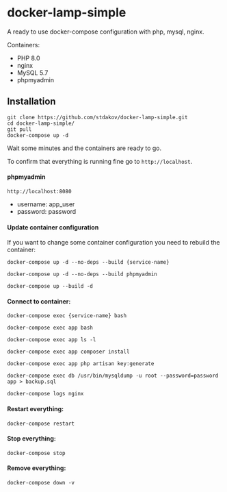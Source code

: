 # docker-lamp-simple

A ready to use docker-compose configuration with php, mysql, nginx.

Containers:

- PHP 8.0
- nginx
- MySQL 5.7
- phpmyadmin

## Installation

```shell
git clone https://github.com/stdakov/docker-lamp-simple.git
cd docker-lamp-simple/
git pull
docker-compose up -d
```

Wait some minutes and the containers are ready to go.

To confirm that everything is running fine go to `http://localhost`.

#### phpmyadmin

`http://localhost:8080`

- username: app_user
- password: password

#### Update container configuration

If you want to change some container configuration you need to rebuild the container:

```shell
docker-compose up -d --no-deps --build {service-name}
```

```shell
docker-compose up -d --no-deps --build phpmyadmin
```

```shell
docker-compose up --build -d
```

#### Connect to container:

```shell
docker-compose exec {service-name} bash
```

```shell
docker-compose exec app bash
```

```shell
docker-compose exec app ls -l
```

```shell
docker-compose exec app composer install
```

```shell
docker-compose exec app php artisan key:generate
```

```shell
docker-compose exec db /usr/bin/mysqldump -u root --password=password app > backup.sql
```

```shell
docker-compose logs nginx
```

#### Restart everything:

```shell
docker-compose restart
```

#### Stop everything:

```shell
docker-compose stop
```

#### Remove everything:

```shell
docker-compose down -v
```
